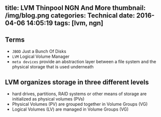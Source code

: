 title: LVM Thinpool NGN And More
thumbnail: /img/blog.png
categories: Technical
date: 2016-04-06 14:05:19
tags: [lvm, ngn]
---

## Terms


- `JBOD` Just a Bunch Of Disks
- `LVM` Logical Volume Manager
- `meta devices` provide an abstraction layer between a file system and the physical storage that is used underneath

## LVM organizes storage in three different levels

- hard drives, partitions, RAID systems or other means of storage are initialized as physical volumes (PVs)
- Physical Volumes (PV) are grouped together in Volume Groups (VG)
- Logical Volumes (LV) are managed in Volume Groups (VG)
